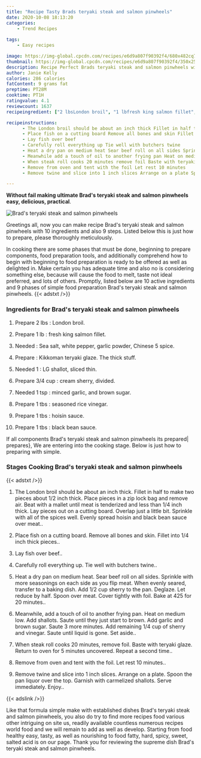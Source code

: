 ```yaml
---
title: "Recipe Tasty Brads teryaki steak and salmon pinwheels"
date: 2020-10-08 18:13:20
categories:
    - Trend Recipes
    
tags:
    - Easy recipes

image: https://img-global.cpcdn.com/recipes/e6d9a807f90392f4/680x482cq70/brads-teryaki-steak-and-salmon-pinwheels-recipe-main-photo.jpg
thumbnail: https://img-global.cpcdn.com/recipes/e6d9a807f90392f4/350x250cq70/brads-teryaki-steak-and-salmon-pinwheels-recipe-main-photo.jpg
description: Recipe Perfect Brads teryaki steak and salmon pinwheels with 10 ingredients and 9 stages of easy cooking.
author: Janie Kelly
calories: 286 calories
fatContent: 9 grams fat
preptime: PT28M
cooktime: PT1H
ratingvalue: 4.1
reviewcount: 1637
recipeingredient: ["2 lbsLondon broil", "1 lbfresh king salmon fillet", "Sea salt white pepper garlic powder Chinese 5 spice", "Kikkoman teryaki glaze The thick stuff", "1LG shallot sliced thin", "3/4 cupcream sherry divided", "1 tspminced garlic and brown sugar", "1 tbsseasoned rice vinegar", "1 tbshoisin sauce", "1 tbsblack bean sauce"]

recipeinstructions: 
      - The London broil should be about an inch thick Fillet in half to make two pieces about 12 inch thick Place pieces in a zip lock bag and remove air Beat with a mallet until meat is tenderized and less than 14 inch thick Lay pieces out on a cutting board Overlap just a little bit Sprinkle with all of the spices well Evenly spread hoisin and black bean sauce over meat 
      - Place fish on a cutting board Remove all bones and skin Fillet into 14 inch thick pieces 
      - Lay fish over beef 
      - Carefully roll everything up Tie well with butchers twine 
      - Heat a dry pan on medium heat Sear beef roll on all sides Sprinkle with more seasonings on each side as you flip meat When evenly seared transfer to a baking dish Add 12 cup sherry to the pan Deglaze Let reduce by half Spoon over meat Cover tightly with foil Bake at 425 for 20 minutes 
      - Meanwhile add a touch of oil to another frying pan Heat on medium low Add shallots Saute until they just start to brown Add garlic and brown sugar Saute 3 more minutes Add remaining 14 cup of sherry and vinegar Saute until liquid is gone Set aside 
      - When steak roll cooks 20 minutes remove foil Baste with teryaki glaze Return to oven for 5 minutes uncovered Repeat a second time 
      - Remove from oven and tent with the foil Let rest 10 minutes 
      - Remove twine and slice into 1 inch slices Arrange on a plate Spoon the pan liquor over the top Garnish with carmelized shallots Serve immediately Enjoy

---
```




**Without fail making ultimate Brad&#39;s teryaki steak and salmon pinwheels easy, delicious, practical**. 


![Brad&#39;s teryaki steak and salmon pinwheels](https://img-global.cpcdn.com/recipes/e6d9a807f90392f4/680x482cq70/brads-teryaki-steak-and-salmon-pinwheels-recipe-main-photo.jpg "Brad&#39;s teryaki steak and salmon pinwheels")




Greetings all, now you can make recipe Brad&#39;s teryaki steak and salmon pinwheels with 10 ingredients and also 9 steps. Listed below this is just how to prepare, please thoroughly meticulously.

In cooking there are some phases that must be done, beginning to prepare components, food preparation tools, and additionally comprehend how to begin with beginning to food preparation is ready to be offered as well as delighted in. Make certain you has adequate time and also no is considering something else, because will cause the food to melt, taste not ideal preferred, and lots of others. Promptly, listed below are 10 active ingredients and 9 phases of simple food preparation Brad&#39;s teryaki steak and salmon pinwheels.
{{< adstxt />}}

### Ingredients for Brad&#39;s teryaki steak and salmon pinwheels


1. Prepare 2 lbs : London broil.

1. Prepare 1 lb : fresh king salmon fillet.

1. Needed  : Sea salt, white pepper, garlic powder, Chinese 5 spice.

1. Prepare  : Kikkoman teryaki glaze. The thick stuff.

1. Needed 1 : LG shallot, sliced thin.

1. Prepare 3/4 cup : cream sherry, divided.

1. Needed 1 tsp : minced garlic, and brown sugar.

1. Prepare 1 tbs : seasoned rice vinegar.

1. Prepare 1 tbs : hoisin sauce.

1. Prepare 1 tbs : black bean sauce.



If all components Brad&#39;s teryaki steak and salmon pinwheels its prepared| prepares}, We are entering into the cooking stage. Below is just how to preparing with simple.

### Stages Cooking Brad&#39;s teryaki steak and salmon pinwheels

{{< adstxt />}}


1. The London broil should be about an inch thick. Fillet in half to make two pieces about 1/2 inch thick. Place pieces in a zip lock bag and remove air. Beat with a mallet until meat is tenderized and less than 1/4 inch thick. Lay pieces out on a cutting board. Overlap just a little bit. Sprinkle with all of the spices well. Evenly spread hoisin and black bean sauce over meat..



1. Place fish on a cutting board. Remove all bones and skin. Fillet into 1/4 inch thick pieces..



1. Lay fish over beef..



1. Carefully roll everything up. Tie well with butchers twine..



1. Heat a dry pan on medium heat. Sear beef roll on all sides. Sprinkle with more seasonings on each side as you flip meat. When evenly seared, transfer to a baking dish. Add 1/2 cup sherry to the pan. Deglaze. Let reduce by half. Spoon over meat. Cover tightly with foil. Bake at 425 for 20 minutes..



1. Meanwhile, add a touch of oil to another frying pan. Heat on medium low. Add shallots. Saute until they just start to brown. Add garlic and brown sugar. Saute 3 more minutes. Add remaining 1/4 cup of sherry and vinegar. Saute until liquid is gone. Set aside..



1. When steak roll cooks 20 minutes, remove foil. Baste with teryaki glaze. Return to oven for 5 minutes uncovered. Repeat a second time..



1. Remove from oven and tent with the foil. Let rest 10 minutes..



1. Remove twine and slice into 1 inch slices. Arrange on a plate. Spoon the pan liquor over the top. Garnish with carmelized shallots. Serve immediately. Enjoy..





{{< adslink />}}

Like that formula simple make with established dishes Brad&#39;s teryaki steak and salmon pinwheels, you also do try to find more recipes food various other intriguing on site us, readily available countless numerous recipes world food and we will remain to add as well as develop. Starting from food healthy easy, tasty, as well as nourishing to food fatty, hard, spicy, sweet, salted acid is on our page. Thank you for reviewing the supreme dish Brad&#39;s teryaki steak and salmon pinwheels.
